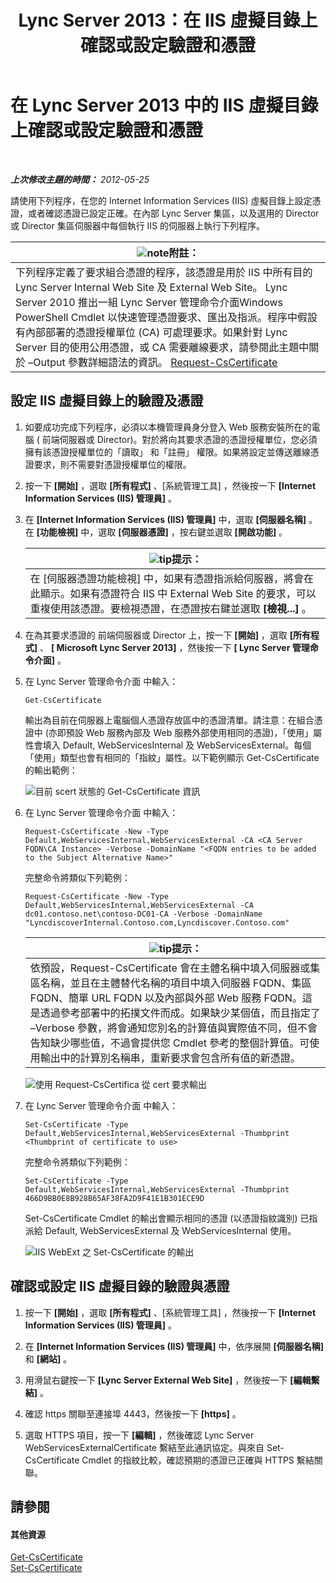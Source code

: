 ﻿---
title: Lync Server 2013：在 IIS 虛擬目錄上確認或設定驗證和憑證
TOCTitle: 在 IIS 虛擬目錄上確認或設定驗證和憑證
ms:assetid: 3ca90be0-1d64-447c-807a-3a2ee3bf625e
ms:mtpsurl: https://technet.microsoft.com/zh-tw/library/Gg429702(v=OCS.15)
ms:contentKeyID: 49290659
ms.date: 08/10/2015
mtps_version: v=OCS.15
ms.translationtype: HT
---

# 在 Lync Server 2013 中的 IIS 虛擬目錄上確認或設定驗證和憑證

 

_**上次修改主題的時間：** 2012-05-25_

請使用下列程序，在您的 Internet Information Services (IIS) 虛擬目錄上設定憑證，或者確認憑證已設定正確。在內部 Lync Server 集區，以及選用的 Director 或 Director 集區伺服器中每個執行 IIS 的伺服器上執行下列程序。

<table>
<thead>
<tr class="header">
<th><img src="images/Gg398811.note(OCS.15).gif" title="note" alt="note" />附註：</th>
</tr>
</thead>
<tbody>
<tr class="odd">
<td>下列程序定義了要求組合憑證的程序，該憑證是用於 IIS 中所有目的 Lync Server Internal Web Site 及 External Web Site。 Lync Server 2010 推出一組 Lync Server 管理命令介面Windows PowerShell Cmdlet 以快速管理憑證要求、匯出及指派。程序中假設有內部部署的憑證授權單位 (CA) 可處理要求。如果針對 Lync Server 目的使用公用憑證，或 CA 需要離線要求，請參閱此主題中關於 –Output 參數詳細語法的資訊。 <a href="https://docs.microsoft.com/en-us/powershell/module/skype/Request-CsCertificate">Request-CsCertificate</a></td>
</tr>
</tbody>
</table>


## 設定 IIS 虛擬目錄上的驗證及憑證

1.  如要成功完成下列程序，必須以本機管理員身分登入 Web 服務安裝所在的電腦 ( 前端伺服器或 Director)。對於將向其要求憑證的憑證授權單位，您必須擁有該憑證授權單位的「讀取」 和「註冊」 權限。如果將設定並傳送離線憑證要求，則不需要對憑證授權單位的權限。

2.  按一下 **\[開始\]** ，選取 **\[所有程式\]** 、\[系統管理工具\] ，然後按一下 **\[Internet Information Services (IIS) 管理員\]** 。

3.  在 **\[Internet Information Services (IIS) 管理員\]** 中，選取 **\[伺服器名稱\]** 。在 **\[功能檢視\]** 中，選取 **\[伺服器憑證\]** ，按右鍵並選取 **\[開啟功能\]** 。
    
    <table>
    <thead>
    <tr class="header">
    <th><img src="images/JJ205025.tip(OCS.15).gif" title="tip" alt="tip" />提示：</th>
    </tr>
    </thead>
    <tbody>
    <tr class="odd">
    <td>在 [伺服器憑證功能檢視] 中，如果有憑證指派給伺服器，將會在此顯示。如果有憑證符合 IIS 中 External Web Site 的要求，可以重複使用該憑證。要檢視憑證，在憑證按右鍵並選取 <strong>[檢視...]</strong> 。</td>
    </tr>
    </tbody>
    </table>


4.  在為其要求憑證的 前端伺服器或 Director 上，按一下 **\[開始\]** ，選取 **\[所有程式\]** 、 **\[ Microsoft Lync Server 2013\]** ，然後按一下 **\[ Lync Server 管理命令介面\]** 。

5.  在 Lync Server 管理命令介面 中輸入：
    
        Get-CsCertificate
    
    輸出為目前在伺服器上電腦個人憑證存放區中的憑證清單。請注意：在組合憑證中 (亦即預設 Web 服務內部及 Web 服務外部使用相同的憑證)，「使用」屬性會填入 Default, WebServicesInternal 及 WebServicesExternal。每個「使用」類型也會有相同的「指紋」屬性。以下範例顯示 Get-CsCertificate 的輸出範例：
    
    ![目前 scert 狀態的 Get-CsCertificate 資訊](images/Gg429702.664f6326-6cd5-48e2-8235-fc3950ea43b4(OCS.15).jpg "目前 scert 狀態的 Get-CsCertificate 資訊")

6.  在 Lync Server 管理命令介面 中輸入：
    
        Request-CsCertificate -New -Type Default,WebServicesInternal,WebServicesExternal -CA <CA Server FQDN\CA Instance> -Verbose -DomainName "<FQDN entries to be added to the Subject Alternative Name>"
    
    完整命令將類似下列範例：
    
        Request-CsCertificate -New -Type Default,WebServicesInternal,WebServicesExternal -CA dc01.contoso.net\contoso-DC01-CA -Verbose -DomainName "LyncdiscoverInternal.Contoso.com,Lyncdiscover.Contoso.com"
    
    <table>
    <thead>
    <tr class="header">
    <th><img src="images/JJ205025.tip(OCS.15).gif" title="tip" alt="tip" />提示：</th>
    </tr>
    </thead>
    <tbody>
    <tr class="odd">
    <td>依預設，Request-CsCertificate 會在主體名稱中填入伺服器或集區名稱，並且在主體替代名稱的項目中填入伺服器 FQDN、集區 FQDN、簡單 URL FQDN 以及內部與外部 Web 服務 FQDN。這是透過參考部署中的拓撲文件而成。如果缺少某個值，而且指定了 –Verbose 參數，將會通知您別名的計算值與實際值不同，但不會告知缺少哪些值，不過會提供您 Cmdlet 參考的整個計算值。可使用輸出中的計算別名稱串，重新要求會包含所有值的新憑證。</td>
    </tr>
    </tbody>
    </table>
    
    ![使用 Request-CsCertifica 從 cert 要求輸出](images/Gg429702.9e59a657-fa75-4454-8fd3-57c81e829f7b(OCS.15).jpg "使用 Request-CsCertifica 從 cert 要求輸出")

7.  在 Lync Server 管理命令介面 中輸入：
    
        Set-CsCertificate -Type Default,WebServicesInternal,WebServicesExternal -Thumbprint <Thumbprint of certificate to use>
    
    完整命令將類似下列範例：
    
        Set-CsCertificate -Type Default,WebServicesInternal,WebServicesExternal -Thumbprint 466D9BB0E8B928B65AF38FA2D9F41E1B301ECE9D
    
    Set-CsCertificate Cmdlet 的輸出會顯示相同的憑證 (以憑證指紋識別) 已指派給 Default, WebServicesExternal 及 WebServicesInternal 使用。
    
    ![IIS WebExt 之 Set-CsCertificate 的輸出](images/Gg429702.dd451c9d-7b49-4408-8071-c868cb1e678c(OCS.15).jpg "IIS WebExt 之 Set-CsCertificate 的輸出")

## 確認或設定 IIS 虛擬目錄的驗證與憑證

1.  按一下 **\[開始\]** ，選取 **\[所有程式\]** 、\[系統管理工具\] ，然後按一下 **\[Internet Information Services (IIS) 管理員\]** 。

2.  在 **\[Internet Information Services (IIS) 管理員\]** 中，依序展開 **\[伺服器名稱\]** 和 **\[網站\]** 。

3.  用滑鼠右鍵按一下 **\[Lync Server External Web Site\]** ，然後按一下 **\[編輯繫結\]** 。

4.  確認 https 關聯至連接埠 4443，然後按一下 **\[https\]** 。

5.  選取 HTTPS 項目，按一下 **\[編輯\]** ，然後確認 Lync Server WebServicesExternalCertificate 繫結至此通訊協定。與來自 Set-CsCertificate Cmdlet 的指紋比較，確認預期的憑證已正確與 HTTPS 繫結關聯。

## 請參閱

#### 其他資源

[Get-CsCertificate](https://docs.microsoft.com/en-us/powershell/module/skype/Get-CsCertificate)  
[Set-CsCertificate](https://docs.microsoft.com/en-us/powershell/module/skype/Set-CsCertificate)

